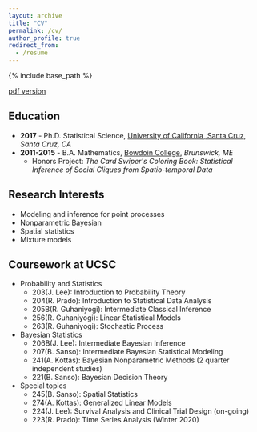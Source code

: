 ```yaml
---
layout: archive
title: "CV"
permalink: /cv/
author_profile: true
redirect_from:
  - /resume
---
```


{% include base_path %}


[pdf version](http://jesscyzhao.github.io/files/ChunyiCV2019.pdf)

## Education

+ **2017** - Ph.D. Statistical Science, [University of California, Santa Cruz](https://www.soe.ucsc.edu/departments/statistics), *Santa Cruz, CA*
+ **2011-2015** - B.A. Mathematics, [Bowdoin College](https://www.bowdoin.edu/), *Brunswick, ME*
    + Honors Project: *The Card Swiper's Coloring Book: Statistical Inference of Social Cliques from Spatio-­temporal Data*

## Research Interests 

+ Modeling and inference for point processes
+ Nonparametric Bayesian 
+ Spatial statistics
+ Mixture models 


## Coursework at UCSC 

+ Probability and Statistics 
	- 203(J. Lee): Introduction to Probability Theory 
	- 204(R. Prado): Introduction to Statistical Data Analysis 	
	- 205B(R. Guhaniyogi): Intermediate Classical Inference
	- 256(R. Guhaniyogi): Linear Statistical Models 
	- 263(R. Guhaniyogi): Stochastic Process
+ Bayesian Statistics
	- 206B(J. Lee): Intermediate Bayesian Inference 
	- 207(B. Sanso): Intermediate Bayesian Statistical Modeling 
	- 241(A. Kottas): Bayesian Nonparametric Methods (2 quarter independent studies)
	- 221(B. Sanso): Bayesian Decision Theory 
+ Special topics
	- 245(B. Sanso): Spatial Statistics 
	- 274(A. Kottas): Generalized Linear Models 
	- 224(J. Lee): Survival Analysis and Clinical Trial Design (on-going)
	- 223(R. Prado): Time Series Analysis (Winter 2020)

